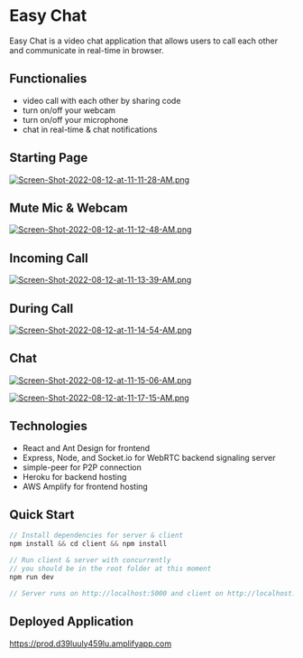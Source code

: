# Easy Chat
Easy Chat is a video chat application that allows users to call each other and communicate in real-time in browser. 
## Functionalies
- video call with each other by sharing code
- turn on/off your webcam
- turn on/off your microphone
- chat in real-time & chat notifications
## Starting Page
[![Screen-Shot-2022-08-12-at-11-11-28-AM.png](https://i.postimg.cc/mrDVqZcz/Screen-Shot-2022-08-12-at-11-11-28-AM.png)](https://postimg.cc/G4WkTCxd)
## Mute Mic & Webcam
[![Screen-Shot-2022-08-12-at-11-12-48-AM.png](https://i.postimg.cc/prGLsB3n/Screen-Shot-2022-08-12-at-11-12-48-AM.png)](https://postimg.cc/V0tw6XfY)
## Incoming Call
[![Screen-Shot-2022-08-12-at-11-13-39-AM.png](https://i.postimg.cc/nhQh1B2C/Screen-Shot-2022-08-12-at-11-13-39-AM.png)](https://postimg.cc/gxmpzwfW)
## During Call
[![Screen-Shot-2022-08-12-at-11-14-54-AM.png](https://i.postimg.cc/Y2G271c8/Screen-Shot-2022-08-12-at-11-14-54-AM.png)](https://postimg.cc/PNHnzv58)
## Chat
[![Screen-Shot-2022-08-12-at-11-15-06-AM.png](https://i.postimg.cc/MGH2DSqt/Screen-Shot-2022-08-12-at-11-15-06-AM.png)](https://postimg.cc/tsKMq81V)

[![Screen-Shot-2022-08-12-at-11-17-15-AM.png](https://i.postimg.cc/rs6BMRWY/Screen-Shot-2022-08-12-at-11-17-15-AM.png)](https://postimg.cc/mzwXSDmQ)
## Technologies
- React and Ant Design for frontend
- Express, Node, and Socket.io for WebRTC backend signaling server
- simple-peer for P2P connection
- Heroku for backend hosting
- AWS Amplify for frontend hosting
## Quick Start
```javascript
// Install dependencies for server & client
npm install && cd client && npm install

// Run client & server with concurrently
// you should be in the root folder at this moment
npm run dev

// Server runs on http://localhost:5000 and client on http://localhost:3000
```
## Deployed Application 
https://prod.d39luuly459lu.amplifyapp.com